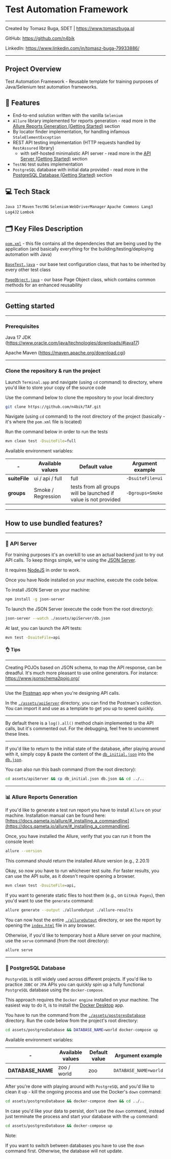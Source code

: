 # Test Automation Framework

___
Created by Tomasz Buga, SDET | https://www.tomaszbuga.pl

GitHub: https://github.com/n4bik

LinkedIn: https://www.linkedin.com/in/tomasz-buga-79933886/
___

## Project Overview

Test Automation Framework - Reusable template for training purposes of Java/Selenium test automation frameworks.

## 🚀 Features

- End-to-end solution written with the vanilla `Selenium`
- `Allure` library implemented for reports generation - read more in
  the [Allure Reports Generation (Getting Started)](#-allure-reports-generation) section
- By locator finder implementation, for handling infamous `StaleElementException`
- REST API testing implementation (HTTP requests handled by `RestAssured` library)
    - with self-hosted minimalistic API server - read more in the [API Server (Getting Started)](#-api-server) section
- `TestNG` test suites implementation
- `PostgreSQL` database with initial data provided - read more in
  the [PostgreSQL Database (Getting Started)](#-postgresql-database) section

## 💻 Tech Stack

`Java 17` `Maven` `TestNG` `Selenium` `WebDriverManager` `Apache Commons Lang3` `Log4J2` `Lombok`

## 🗂 Key Files Description

[`pom.xml`](pom.xml) - this file contains all the dependencies that are being used by the application (and basically
everything for
the building/testing/deploying automation with Java)

[`BaseTest.java`](src/test/java/pl/tomaszbuga/framework/BaseTest.java) - our base test configuration class, that has to
be inherited by every other test class

[`PageObject.java`](src/test/java/pl/tomaszbuga/framework/PageObject.java) - our base Page Object class, which contains
common methods for an enhanced reusability
___

## Getting started

___

### Prerequisites

Java 17 JDK (https://www.oracle.com/java/technologies/downloads/#java17)

Apache Maven (https://maven.apache.org/download.cgi)
___

### Clone the repository & run the project

Launch `Terminal.app` and navigate (using `cd` command) to directory, where you'd like to store your copy of the source
code

Use the command below to clone the repository to your local directory

```zsh
git clone https://github.com/n4bik/TAF.git
``` 

Navigate (using `cd` command) to the root directory of the project (basically - it's where the `pom.xml` file is
located)

Run the command below in order to run the tests

```zsh
mvn clean test -DsuiteFile=full
```

Available environment variables:

| -             | Available values   | Default value                                                   | Argument example   |
|---------------|--------------------|-----------------------------------------------------------------|--------------------|
| **suiteFile** | ui / api / full    | full                                                            | ` -DsuiteFile=ui ` |
| **groups**    | Smoke / Regression | tests from all groups will be launched if value is not provided | ` -Dgroups=Smoke ` |

___

## How to use bundled features?

___

### 📖 API Server

For training purposes it's an overkill to use an actual backend just to try out API calls.
To keep things simple, we're using the [JSON Server](https://www.npmjs.com/package/json-server).

It requires [NodeJS](https://nodejs.org/en/) in order to work.

Once you have Node installed on your machine, execute the code below.

To install JSON Server on your machine:

```zsh
npm install -g json-server
```

To launch the JSON Server (execute the code from the root directory):

```zsh
json-server --watch ./assets/apiServer/db.json
```

At last, you can launch the API tests:

```zsh
mvn test -DsuiteFile=api
```

#### 👌 Tips

___
Creating POJOs based on JSON schema, to map the API response, can be dreadful. It's much more pleasant to use online generators. For instance: https://www.jsonschema2pojo.org/
___
Use the [Postman](https://www.postman.com/) app when you're designing API calls.

In the [`./assets/apiServer`](assets/apiServer) directory, you can find the Postman's collection. You can import it and
use as a template to get you up to speed quickly.
___
By default there is a `log().all()` method chain implemented to the API calls, but it's commented out. For the debugging, feel free to uncomment these lines.
___
If you'd like to return to the initial state of the database, after playing around with it, simply copy & paste the
content of the [`db_initial.json`](assets/apiServer/db_initial.json) into the [`db.json`](assets/apiServer/db.json).

You can also run this bash command (from the root directory):

```zsh
cd assets/apiServer && cp db_initial.json db.json && cd ../..
```

___

### 📊 Allure Reports Generation

If you'd like to generate a test run report you have to install `Allure` on your machine. Installation manual can be
found
here: [https://docs.qameta.io/allure/#_installing_a_commandline](https://docs.qameta.io/allure/#_installing_a_commandline).

Once, you have installed the Allure, verify that you can run it from the console level:

```zsh
allure --version
```

This command should return the installed Allure version (e.g., 2.20.1)

Okay, so now you have to run whichever test suite. For faster results, you can use the API suite, as it doesn't require
opening a browser.

```zsh
mvn clean test -DsuiteFile=api,
```

If you want to generate static files to host them (e.g., on `GitHub Pages`), then you'd want to use the `generate`
command:

```zsh
allure generate --output ./allureOutput ./allure-results
```

You can now host the entire [`./allureOutput`](./allureOutput) directory, or see the report by opening
the [`index.html`](allureOutput/index.html) file in any browser.

Otherwise, if you'd like to temporary host a Allure server on your machine, use the `serve` command (from the root
directory):

```zsh
allure serve
```

___

### 💾 PostgreSQL Database

`PostgreSQL` is still widely used across different projects. If you'd like to practice `JDBC` or `JPA` APIs you can
quickly spin up a fully functional `PostgreSQL` database using the `docker-compose`.

This approach requires the `Docker engine` installed on your machine. The easiest way to do it, is to install the [Docker Desktop](https://www.docker.com/products/docker-desktop/) app.

You have to run the command from the [`./assets/postgresDatabase`](./assets/postgresDatabase) directory. Run the code below from the project's root directory:

```zsh
cd assets/postgresDatabase && DATABASE_NAME=world docker-compose up
```

Available environment variables:

| -                 | Available values | Default value | Argument example        |
|-------------------|------------------|---------------|-------------------------|
| **DATABASE_NAME** | zoo / world      | zoo           | ` DATABASE_NAME=world ` |

After you're done with playing around with `PostgreSQL` and you'd like to clean it up - kill the ongoing process and use
the Docker's `down` command:

```zsh
cd assets/postgresDatabase && docker-compose down && cd ../..
```

In case you'd like your data to persist, don't use the `down` command, instead just terminate the process and start your
database with the `up` command:

```zsh
cd assets/postgresDatabase && docker-compose up
```

Note:

If you want to switch between databases you have to use the `down` command first. Otherwise, the database will not
update.